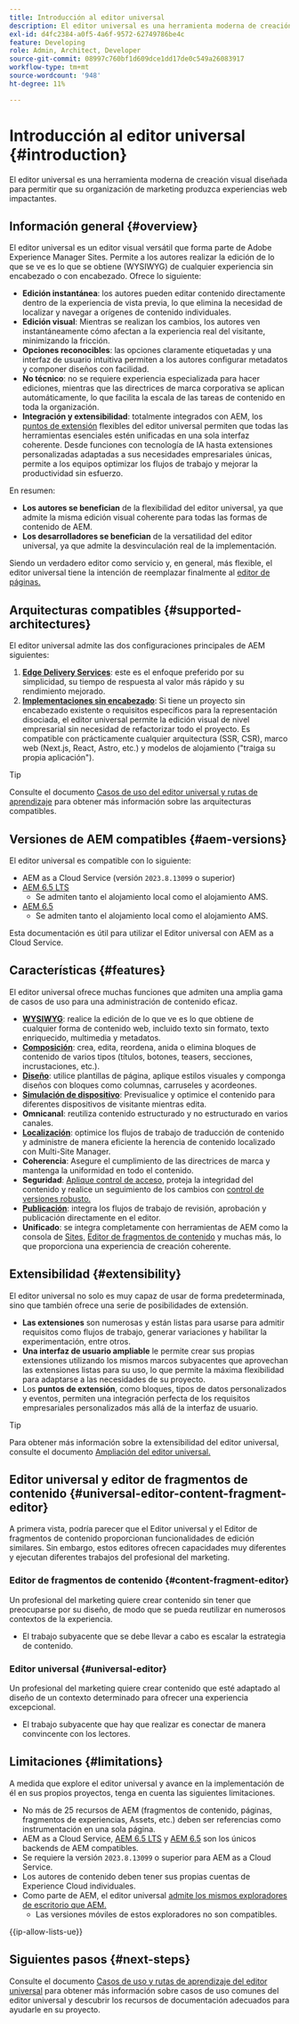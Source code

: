 ```yaml
---
title: Introducción al editor universal
description: El editor universal es una herramienta moderna de creación visual diseñada para permitir que su organización de marketing produzca experiencias web impactantes.
exl-id: d4fc2384-a0f5-4a6f-9572-62749786be4c
feature: Developing
role: Admin, Architect, Developer
source-git-commit: 08997c760bf1d609dce1dd17de0c549a26083917
workflow-type: tm+mt
source-wordcount: '948'
ht-degree: 11%

---
```



# Introducción al editor universal {#introduction}

El editor universal es una herramienta moderna de creación visual diseñada para permitir que su organización de marketing produzca experiencias web impactantes.

## Información general {#overview}

El editor universal es un editor visual versátil que forma parte de Adobe Experience Manager Sites. Permite a los autores realizar la edición de lo que se ve es lo que se obtiene (WYSIWYG) de cualquier experiencia sin encabezado o con encabezado. Ofrece lo siguiente:

* **Edición instantánea**: los autores pueden editar contenido directamente dentro de la experiencia de vista previa, lo que elimina la necesidad de localizar y navegar a orígenes de contenido individuales.
* **Edición visual**: Mientras se realizan los cambios, los autores ven instantáneamente cómo afectan a la experiencia real del visitante, minimizando la fricción.
* **Opciones reconocibles**: las opciones claramente etiquetadas y una interfaz de usuario intuitiva permiten a los autores configurar metadatos y componer diseños con facilidad.
* **No técnico**: no se requiere experiencia especializada para hacer ediciones, mientras que las directrices de marca corporativa se aplican automáticamente, lo que facilita la escala de las tareas de contenido en toda la organización.
* **Integración y extensibilidad**: totalmente integrados con AEM, los [puntos de extensión](#extensibility) flexibles del editor universal permiten que todas las herramientas esenciales estén unificadas en una sola interfaz coherente. Desde funciones con tecnología de IA hasta extensiones personalizadas adaptadas a sus necesidades empresariales únicas, permite a los equipos optimizar los flujos de trabajo y mejorar la productividad sin esfuerzo.

En resumen:

* **Los autores se benefician** de la flexibilidad del editor universal, ya que admite la misma edición visual coherente para todas las formas de contenido de AEM.
* **Los desarrolladores se benefician** de la versatilidad del editor universal, ya que admite la desvinculación real de la implementación.

Siendo un verdadero editor como servicio y, en general, más flexible, el editor universal tiene la intención de reemplazar finalmente al [editor de páginas.](/help/sites-cloud/authoring/page-editor/introduction.md)

## Arquitecturas compatibles {#supported-architectures}

El editor universal admite las dos configuraciones principales de AEM siguientes:

1. **[Edge Delivery Services](/help/edge/overview.md)**: este es el enfoque preferido por su simplicidad, su tiempo de respuesta al valor más rápido y su rendimiento mejorado.
1. **[Implementaciones sin encabezado](/help/headless/introduction.md)**: Si tiene un proyecto sin encabezado existente o requisitos específicos para la representación disociada, el editor universal permite la edición visual de nivel empresarial sin necesidad de refactorizar todo el proyecto. Es compatible con prácticamente cualquier arquitectura (SSR, CSR), marco web (Next.js, React, Astro, etc.) y modelos de alojamiento (&quot;traiga su propia aplicación&quot;).

>[!TIP]
>
>Consulte el documento [Casos de uso del editor universal y rutas de aprendizaje](/help/implementing/universal-editor/use-cases.md) para obtener más información sobre las arquitecturas compatibles.

## Versiones de AEM compatibles {#aem-versions}

El editor universal es compatible con lo siguiente:

* AEM as a Cloud Service (versión `2023.8.13099` o superior)
* [AEM 6.5 LTS](https://experienceleague.adobe.com/en/docs/experience-manager-65-lts/content/implementing/developing/headless/universal-editor/introduction)
   * Se admiten tanto el alojamiento local como el alojamiento AMS.
* [AEM 6.5](https://experienceleague.adobe.com/es/docs/experience-manager-65/content/implementing/developing/headless/universal-editor/introduction)
   * Se admiten tanto el alojamiento local como el alojamiento AMS.

Esta documentación es útil para utilizar el Editor universal con AEM as a Cloud Service.

## Características {#features}

El editor universal ofrece muchas funciones que admiten una amplia gama de casos de uso para una administración de contenido eficaz.

* **[WYSIWYG](/help/sites-cloud/authoring/universal-editor/authoring.md)**: realice la edición de lo que ve es lo que obtiene de cualquier forma de contenido web, incluido texto sin formato, texto enriquecido, multimedia y metadatos.
* **[Composición](/help/sites-cloud/authoring/universal-editor/authoring.md#editing-content)**: crea, edita, reordena, anida o elimina bloques de contenido de varios tipos (títulos, botones, teasers, secciones, incrustaciones, etc.).
* **[Diseño](/help/sites-cloud/authoring/universal-editor/templates.md)**: utilice plantillas de página, aplique estilos visuales y componga diseños con bloques como columnas, carruseles y acordeones.
* **[Simulación de dispositivo](/help/sites-cloud/authoring/universal-editor/navigation.md#emulator)**: Previsualice y optimice el contenido para diferentes dispositivos de visitante mientras edita.
* **Omnicanal**: reutiliza contenido estructurado y no estructurado en varios canales.
* **[Localización](/help/sites-cloud/authoring/universal-editor/inheritance.md)**: optimice los flujos de trabajo de traducción de contenido y administre de manera eficiente la herencia de contenido localizado con Multi-Site Manager.
* **Coherencia**: Asegure el cumplimiento de las directrices de marca y mantenga la uniformidad en todo el contenido.
* **Seguridad**: [Aplique control de acceso](/help/implementing/universal-editor/authentication.md), proteja la integridad del contenido y realice un seguimiento de los cambios con [control de versiones robusto.](/help/sites-cloud/authoring/sites-console/page-versions.md)
* **[Publicación](/help/sites-cloud/authoring/universal-editor/publishing.md)**: integra los flujos de trabajo de revisión, aprobación y publicación directamente en el editor.
* **Unificado**: se integra completamente con herramientas de AEM como la consola de [Sites,](/help/sites-cloud/authoring/sites-console/introduction.md) [Editor de fragmentos de contenido](/help/sites-cloud/administering/content-fragments/overview.md) y muchas más, lo que proporciona una experiencia de creación coherente.

## Extensibilidad {#extensibility}

El editor universal no solo es muy capaz de usar de forma predeterminada, sino que también ofrece una serie de posibilidades de extensión.

* **Las extensiones** son numerosas y están listas para usarse para admitir requisitos como flujos de trabajo, generar variaciones y habilitar la experimentación, entre otros.
* **Una interfaz de usuario ampliable** le permite crear sus propias extensiones utilizando los mismos marcos subyacentes que aprovechan las extensiones listas para su uso, lo que permite la máxima flexibilidad para adaptarse a las necesidades de su proyecto.
* Los **puntos de extensión**, como bloques, tipos de datos personalizados y eventos, permiten una integración perfecta de los requisitos empresariales personalizados más allá de la interfaz de usuario.

>[!TIP]
>
>Para obtener más información sobre la extensibilidad del editor universal, consulte el documento [Ampliación del editor universal.](/help/implementing/universal-editor/extending.md)

## Editor universal y editor de fragmentos de contenido {#universal-editor-content-fragment-editor}

A primera vista, podría parecer que el Editor universal y el Editor de fragmentos de contenido proporcionan funcionalidades de edición similares. Sin embargo, estos editores ofrecen capacidades muy diferentes y ejecutan diferentes trabajos del profesional del marketing.

### Editor de fragmentos de contenido {#content-fragment-editor}

Un profesional del marketing quiere crear contenido sin tener que preocuparse por su diseño, de modo que se pueda reutilizar en numerosos contextos de la experiencia.

* El trabajo subyacente que se debe llevar a cabo es escalar la estrategia de contenido.

### Editor universal {#universal-editor}

Un profesional del marketing quiere crear contenido que esté adaptado al diseño de un contexto determinado para ofrecer una experiencia excepcional.

* El trabajo subyacente que hay que realizar es conectar de manera convincente con los lectores.

## Limitaciones {#limitations}

A medida que explore el editor universal y avance en la implementación de él en sus propios proyectos, tenga en cuenta las siguientes limitaciones.

* No más de 25 recursos de AEM (fragmentos de contenido, páginas, fragmentos de experiencias, Assets, etc.) deben ser referencias como instrumentación en una sola página.
* AEM as a Cloud Service, [AEM 6.5 LTS](https://experienceleague.adobe.com/en/docs/experience-manager-65-lts/content/implementing/developing/headless/universal-editor/introduction) y [AEM 6.5](https://experienceleague.adobe.com/es/docs/experience-manager-65/content/implementing/developing/headless/universal-editor/introduction) son los únicos backends de AEM compatibles.
* Se requiere la versión `2023.8.13099` o superior para AEM as a Cloud Service.
* Los autores de contenido deben tener sus propias cuentas de Experience Cloud individuales.
* Como parte de AEM, el editor universal [ admite los mismos exploradores de escritorio que AEM.](/help/overview/supported-platforms.md)
   * Las versiones móviles de estos exploradores no son compatibles.

{{ip-allow-lists-ue}}

## Siguientes pasos {#next-steps}

Consulte el documento [Casos de uso y rutas de aprendizaje del editor universal](/help/implementing/universal-editor/use-cases.md) para obtener más información sobre casos de uso comunes del editor universal y descubrir los recursos de documentación adecuados para ayudarle en su proyecto.
